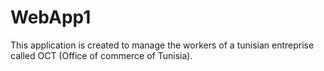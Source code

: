 # WebApp1
This application is created to manage the workers of a tunisian entreprise called OCT (Office of commerce of Tunisia).
